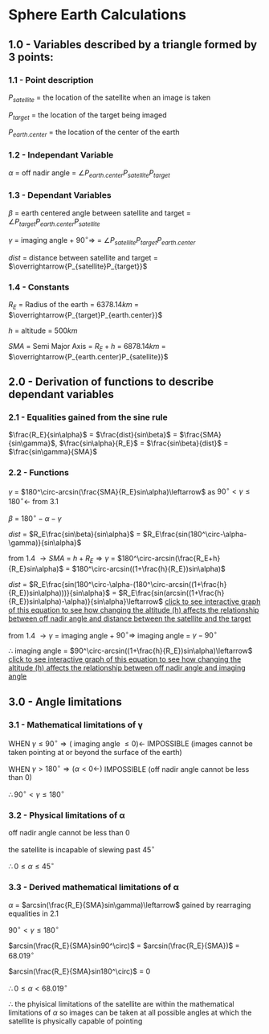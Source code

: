 # Sphere Earth Calculations
## 1.0 - Variables described by a triangle formed by 3 points:
### 1.1 - Point description
$P_{satellite}$ = the location of the satellite when an image is taken

$P_{target}$ = the location of the target being imaged

$P_{earth.center}$ = the location of the center of the earth
### 1.2 - Independant Variable
$\alpha$ = off nadir angle = $\angle P_{earth.center}P_{satellite}P_{target}$
### 1.3 - Dependant Variables
$\beta$ = earth centered angle between satellite and target = $\angle P_{target}P_{earth.center}P_{satellite}$

$\gamma$ = imaging angle + $90^\circ\Rightarrow$ = $\angle P_{satellite}P_{target}P_{earth.center}$

$dist$ = distance between satellite and target = $\overrightarrow{P_{satellite}P_{target}}$
### 1.4 - Constants
$R_E$ = Radius of the earth = $6378.14km$ = $\overrightarrow{P_{target}P_{earth.center}}$

$h$ = altitude = $500km$

$SMA$ = Semi Major Axis = $R_E+h$ = $6878.14 km$ = $\overrightarrow{P_{earth.center}P_{satellite}}$
## 2.0 - Derivation of functions to describe dependant variables
### 2.1 - Equalities gained from the sine rule
$\frac{R_E}{sin\alpha}$ = $\frac{dist}{sin\beta}$ = $\frac{SMA}{sin\gamma}$, $\frac{sin\alpha}{R_E}$ = $\frac{sin\beta}{dist}$ = $\frac{sin\gamma}{SMA}$
### 2.2 - Functions
$\gamma$ = $180^\circ-arcsin(\frac{SMA}{R_E}sin\alpha)\leftarrow$ as $90^\circ<\gamma\leq 180^\circ\leftarrow$ from 3.1

$\beta$ = $180^\circ-\alpha-\gamma$

$dist$ = $R_E\frac{sin\beta}{sin\alpha}$  = $R_E\frac{sin(180^\circ-\alpha-\gamma)}{sin\alpha}$

from 1.4 $\rightarrow SMA$ = $h+R_E\Rightarrow\gamma$ = $180^\circ-arcsin(\frac{R_E+h}{R_E}sin\alpha)$ = $180^\circ-arcsin((1+\frac{h}{R_E})sin\alpha)$

$dist$ = $R_E\frac{sin(180^\circ-\alpha-(180^\circ-arcsin((1+\frac{h}{R_E})sin\alpha)))}{sin\alpha}$ = $R_E\frac{sin(arcsin((1+\frac{h}{R_E})sin\alpha)-\alpha)}{sin\alpha}\leftarrow$ [click to see interactive graph of this equation to see how changing the altitude (h) affects the relationship between off nadir angle and distance between the satellite and the target](https://www.desmos.com/calculator/umkzskb8p2)

from 1.4 $\rightarrow\gamma$ = imaging angle + $90^\circ\Rightarrow$ imaging angle = $\gamma-90^\circ$

$\therefore$  imaging angle = $90^\circ-arcsin((1+\frac{h}{R_E})sin\alpha)\leftarrow$ [click to see interactive graph of this equation to see how changing the altitude (h) affects the relationship between off nadir angle and imaging angle](https://www.desmos.com/calculator/50pcdsoe4d)
## 3.0 - Angle limitations
### 3.1 - Mathematical limitations of γ
WHEN $\gamma\leq 90^\circ\Rightarrow($ imaging angle $\leq 0)\leftarrow$ IMPOSSIBLE (images cannot be taken pointing at or beyond the surface of the earth)

WHEN $\gamma>180^\circ\Rightarrow(\alpha<0\leftarrow)$ IMPOSSIBLE (off nadir angle cannot be less than 0)

$\therefore90^\circ<\gamma\leq 180^\circ$
### 3.2 - Physical limitations of α
off nadir angle cannot be less than 0

the satellite is incapable of slewing past $45^\circ$

$\therefore 0\leq\alpha\leq 45^\circ$ 
### 3.3 - Derived mathematical limitations of α
$\alpha$ = $arcsin(\frac{R_E}{SMA}sin\gamma)\leftarrow$ gained by rearraging equalities in 2.1

$90^\circ<\gamma\leq 180^\circ$

$arcsin(\frac{R_E}{SMA}sin90^\circ)$ = $arcsin(\frac{R_E}{SMA})$ = $68.019^\circ$ 

$arcsin(\frac{R_E}{SMA}sin180^\circ)$ = $0$

$\therefore 0\leq\alpha<68.019^\circ$

$\therefore$ the phyisical limitations of the satellite are within the mathematical limitations of $\alpha$ so images can be taken at all possible angles at which the satellite is physically capable of pointing